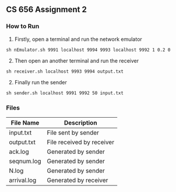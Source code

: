 ## CS 656 Assignment 2

### How to Run

1. Firstly, open a terminal and run the network emulator

```shell
sh nEmulator.sh 9991 localhost 9994 9993 localhost 9992 1 0.2 0
```

2. Then open an another terminal and run the receiver

```shell
sh receiver.sh localhost 9993 9994 output.txt
```

2. Finally run the sender 

```shell
sh sender.sh localhost 9991 9992 50 input.txt
```

### Files

| File Name   | Description               |
| ----------- | ------------------------- |
| input.txt   | File sent by sender       |
| output.txt  | File received by receiver |
| ack.log     | Generated by sender       |
| seqnum.log  | Generated by sender       |
| N.log       | Generated by sender       |
| arrival.log | Generated by receiver     |

